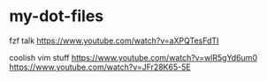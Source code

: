 # my-dot-files


fzf talk
https://www.youtube.com/watch?v=aXPQTesFdTI


coolish vim stuff
https://www.youtube.com/watch?v=wlR5gYd6um0
https://www.youtube.com/watch?v=JFr28K65-5E
